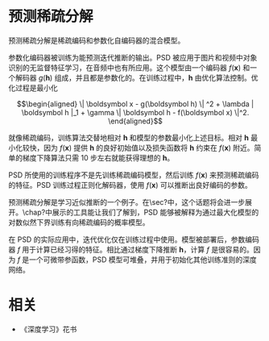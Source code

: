 

# 预测稀疏分解


预测稀疏分解是稀疏编码和参数化自编码器的混合模型。


参数化编码器被训练为能预测迭代推断的输出。PSD 被应用于图片和视频中对象识别的无监督特征学习，在音频中也有所应用。这个模型由一个编码器 $f(\boldsymbol x)$ 和一个解码器 $g(\boldsymbol h)$ 组成，并且都是参数化的。在训练过程中，$\boldsymbol h$ 由优化算法控制。优化过程是最小化


$$\begin{aligned}
 \| \boldsymbol x - g(\boldsymbol h) \| ^2 + \lambda | \boldsymbol h |_1 + \gamma \| \boldsymbol h - f(\boldsymbol x) \|^2.
\end{aligned}$$


就像稀疏编码，训练算法交替地相对 $\boldsymbol h$ 和模型的参数最小化上述目标。相对 $\boldsymbol h$ 最小化较快，因为 $f(\boldsymbol x)$ 提供 $\boldsymbol h$ 的良好初始值以及损失函数将 $\boldsymbol h$ 约束在 $f(\boldsymbol x)$ 附近。简单的梯度下降算法只需 10 步左右就能获得理想的 $\boldsymbol h$。


PSD 所使用的训练程序不是先训练稀疏编码模型，然后训练 $f(\boldsymbol x)$ 来预测稀疏编码的特征。PSD 训练过程正则化解码器，使用 $f(\boldsymbol x)$ 可以推断出良好编码的参数。


预测稀疏分解是学习近似推断的一个例子。在\sec?中，这个话题将会进一步展开。\chap?中展示的工具能让我们了解到，PSD 能够被解释为通过最大化模型的对数似然下界训练有向稀疏编码的概率模型。



在 PSD 的实际应用中，迭代优化仅在训练过程中使用。模型被部署后，参数编码器 $f$ 用于计算已经习得的特征。相比通过梯度下降推断 $\boldsymbol h$，计算 $f$ 是很容易的。因为 $f$ 是一个可微带参函数，PSD 模型可堆叠，并用于初始化其他训练准则的深度网络。



# 相关

- 《深度学习》花书
